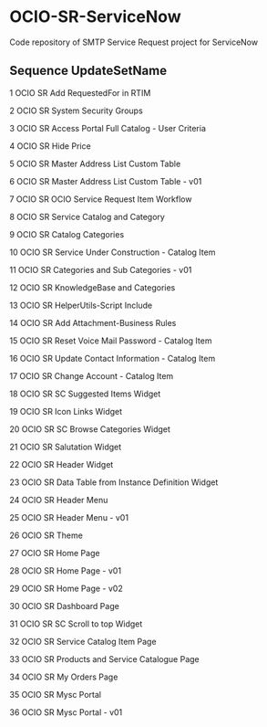 # OCIO-SR-ServiceNow
Code repository of SMTP Service Request project for ServiceNow

  Sequence
  UpdateSetName
  ---------------
 
 
  1
  OCIO SR Add RequestedFor in RTIM
 
 
  2
  OCIO SR System Security Groups
 
 
  3
  OCIO SR Access Portal
  Full Catalog - User Criteria
 
 
  4
  OCIO SR Hide Price
 
 
  5
  OCIO SR Master
  Address List Custom Table
 
 
  6
  OCIO SR Master
  Address List Custom Table - v01
 
 
   
   
 
 
  7
  OCIO SR OCIO Service
  Request Item Workflow
 
 
  8
  OCIO SR Service
  Catalog and Category
 
 
  9
  OCIO SR Catalog
  Categories
 
 
  10
  OCIO SR Service Under
  Construction - Catalog Item
 
 
  11
  OCIO SR Categories
  and Sub Categories - v01
 
 
  12
  OCIO SR KnowledgeBase
  and Categories
 
 
  13
  OCIO SR
  HelperUtils-Script Include
 
 
  14
  OCIO SR Add
  Attachment-Business Rules
 
 
  15
  OCIO SR Reset Voice
  Mail Password - Catalog Item
 
 
  16
  OCIO SR Update
  Contact Information - Catalog Item
 
 
  17
  OCIO SR Change
  Account - Catalog Item
 
 
   
   
 
 
  18
  OCIO SR SC Suggested
  Items Widget
 
 
  19
  OCIO SR Icon Links
  Widget
 
 
  20
  OCIO SR SC Browse
  Categories Widget
 
 
  21
  OCIO SR Salutation
  Widget
 
 
  22
  OCIO SR Header Widget
 
 
  23
  OCIO SR Data Table
  from Instance Definition Widget
 
 
  24
  OCIO SR Header Menu
 
 
  25
  OCIO SR Header Menu -
  v01
 
 
  26
  OCIO SR Theme
 
 
  27
  OCIO SR Home Page
 
 
  28
  OCIO SR Home Page -
  v01
 
 
  29
  OCIO SR Home Page -
  v02
 
 
  30
  OCIO SR Dashboard
  Page
 
 
  31
  OCIO SR SC Scroll to
  top Widget
 
 
  32
  OCIO SR Service
  Catalog Item Page
 
 
  33
  OCIO SR Products and
  Service Catalogue Page
 
 
  34
  OCIO SR My Orders
  Page
 
 
  35
  OCIO SR Mysc Portal
 
 
  36
  OCIO SR Mysc Portal -
  v01
 


